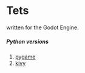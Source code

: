 # Tets

written for the Godot Engine.

##### Python versions
1. [pygame](http://github.com/debauchery1st/machinewerkz, "PyGame")
2. [kivy](http://github.com/debauchery1st/machinewerkz, "Kivy")
